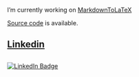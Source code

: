 I’m currently working on [MarkdownToLaTeX](https://pypi.org/project/MarkdownToLaTeX)  

[Source code](https://github.com/gitcordier/MarkdownToLaTeX) is available.
## 
## [Linkedin](https://www.linkedin.com/in/gabriel-cordier-58097494)
##
<a href="your-linkedin-URL">
    <img src="https://www.linkedin.com/in/gabriel-cordier-58097494" alt="LinkedIn Badge"/>
  </a>

